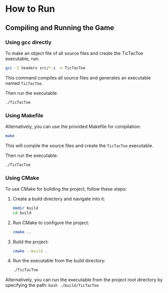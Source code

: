 # How to Run

## Compiling and Running the Game

### Using gcc directly

To make an object file of all source files and create the TicTacToe executable, run:

```bash
gcc -I headers src/*.c -o TicTacToe
```

This command compiles all source files and generates an executable named `TicTacToe`.

Then run the executable:

```bash
./TicTacToe
```

### Using Makefile

Alternatively, you can use the provided Makefile for compilation:

```bash
make
```

This will compile the source files and create the `TicTacToe` executable.

Then run the executable:

```bash
./TicTacToe
```

### Using CMake

To use CMake for building the project, follow these steps:

1. Create a build directory and navigate into it:
    ```bash
    mkdir build
    cd build
    ```

2. Run CMake to configure the project:
    ```bash
    cmake ..
    ```

3. Build the project:
    ```bash
    cmake --build .
    ```

4. Run the executable from the build directory:
    ```bash
    ./TicTacToe
    ```

Alternatively, you can run the executable from the project root directory by specifying the path:
    ```bash
    ./build/TicTacToe
    ```
